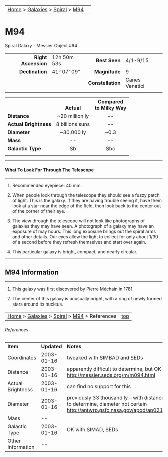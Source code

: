 <script src="/js/whatsup.js"></script>
<script type="text/javascript">
	var objectName ="M94"
	var objectDesc ="Spiral Galaxy<br/>in the Constellation<br/>Canes Venatici"
	var objectImage="m94.jpg"
</script>

|    |    |
|:---|---:|
|[Home](/notes/#object-notes) > [Galaxies](/notes/#galaxies) > [Spiral](../!spiral-galaxy-info) > [M94](#m94)| <div id=whatsup></div> |

# M94
Spiral Galaxy - Messier Object #94

|   |   |   |   |
|--:|:--|--:|:--|
|**Right Ascension**|12h 50m 53s|**Best Seen**|4/1-9/15|
|**Declination**|41&deg; 07' 09"	|**Magnitude**|9|
|   |   |**Constellation**|Canes Venatici|
|   |   |   |   |

|  |  |  |
|---|:--:|:--:|
|  |<br/>**Actual**|**Compared<br/>to Milky Way**|
|**Distance**|~20 million ly|--|
|**Actual Brightness**|8 billions suns|--|
|**Diameter**|~30,000 ly|~0.3|
|**Mass**|--|--|
|**Galactic Type**|Sb|Sbc|
|  |  |  |

---
#### What To Look For Through The Telescope
---

1.	Recommended eyepiece: 40 mm.

2.	When people look through the telescope they should see a fuzzy patch of light.  This is the galaxy.  If they are having trouble seeing it, have them look at a star near the edge of the field, then look back to the center out of the corner of their eye.
   
3.	The view through the telescope will not look like photographs of galaxies they may have seen.  A photograph of a galaxy may have an exposure of may hours.  This long exposure brings out the spiral arms and other details.  Our eyes allow the light to collect for only about 1/30 of a second before they refresh themselves and start over again.
   
4.	This particular galaxy is bright, compact, and nearly circular.

---
## M94 Information
---

1.	This galaxy was first discovered by Pierre Méchain in 1781.

2.	The center of this galaxy is unusually bright, with a ring of newly formed stars around its nucleus.
 
|    |    |
|:---|---:|
|[Home](/notes/#object-notes) > [Galaxies](/notes/#galaxies) > [Spiral](../!spiral-galaxy-info) > [M94](#m94) > References|[top](#m94)|

###### References
|   |   |   |
|---|---|---|
|**Item**|**Updated**|**Notes**|
|Coordinates|2003-01-16|tweaked with SIMBAD and SEDs|
|Distance|2003-01-16|apparently difficult to determine, but OK with  <http://messier.seds.org/m/m094.html>|
|Actual Brightness|2003-01-16|can find no support for this|
|Diameter|2003-01-16|previously 33 thousand ly – with distance difficult to determine, diameter not certain <http://antwrp.gsfc.nasa.gov/apod/ap021121.html>
|Mass|--|  |
|Galactic Type|2003-01-16|OK with SIMAD, SEDs|
|Other Information|--|  |
